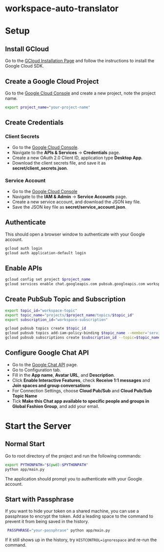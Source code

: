 # workspace-auto-translator

# Setup

## Install GCloud

Go to the [GCloud Installation Page](https://cloud.google.com/sdk/docs/install) and follow the instructions to install the Google Cloud SDK.

## Create a Google Cloud Project

Go to the [Google Cloud Console](https://console.cloud.google.com/) and create a new project, note the project name.

```sh
export project_name="your-project-name"
```

## Create Credentials

### Client Secrets

- Go to the [Google Cloud Console](https://console.cloud.google.com/).
- Navigate to the **APIs & Services** -> **Credentials** page.
- Create a new OAuth 2.0 Client ID, application type **Desktop App**.
- Download the client secrets file, and save it as **secret/client_secrets.json**.

### Service Account

- Go to the [Google Cloud Console](https://console.cloud.google.com/)
- Navigate to the **IAM & Admin** -> **Service Accounts** page.
- Create a new service account, and download the JSON key file.
- Save the JSON key file as **secret/service_account.json**.


## Authenticate

This should open a browser window to authenticate with your Google account.

```sh
gcloud auth login
gcloud auth application-default login
```

## Enable APIs

```sh
gcloud config set project $project_name
gcloud services enable chat.googleapis.com pubsub.googleapis.com workspaceevents.googleapis.com
```

## Create PubSub Topic and Subscription

```sh
export topic_id="workspace-topic"
export topic_name="projects/$project_name/topics/$topic_id"
export subscription_id="workspace-subscription"

gcloud pubsub topics create $topic_id
gcloud pubsub topics add-iam-policy-binding $topic_name --member='serviceAccount:chat-api-push@system.gserviceaccount.com' --role='roles/pubsub.publisher'
gcloud pubsub subscriptions create $subscription_id --topic=$topic_name
```

## Configure Google Chat API

- Go to the [Google Chat API](https://console.cloud.google.com/apis/api/chat.googleapis.com) page.
- Go to Configuration tab.
- Fill in the **App name**, **Avatar URL**, and **Description**.
- Click **Enable Interactive Features**, check **Receive 1:1 messages** and **Join spaces and group conversations**
- For Connection Settings, choose **Cloud Pub/Sub** and **Cloud Pub/Sub Topic Name**
- Tick **Make this Chat app available to specific people and groups in Global Fashion Group**, and add your email.

# Start the Server

## Normal Start

Go to root directory of the project and run the following commands:

```sh
export PYTHONPATH="$(pwd):$PYTHONPATH"
python app/main.py
```

The application should prompt you to authenticate with your Google account.

## Start with Passphrase

If you want to hide your token on a shared machine, you can use a passphrase to encrypt the token. Add a leading space to the command to prevent it from being saved in the history.

```sh
 PASSPHRASE="your-passphrase" python app/main.py
```

If it still shows up in the history, try `HISTCONTROL=ignorespace` and re-run the command.